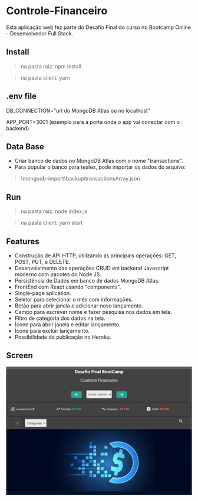 # Controle-Financeiro
Esta aplicação web fez parte do Desafio Final do curso no Bootcamp Online - Desenvolvedor Full Stack.

## Install

 > na pasta raiz: npm install

> na pasta client: yarn

## .env file

DB_CONNECTION="url do MongoDB Atlas ou no localhost"

APP_PORT=3001 (exemplo para a porta onde o app vai conectar com o backend)

## Data Base
- Criar banco de dados no MongoDB Atlas com o nome "transactions".
- Para popular o banco para testes, pode importar os dados do arquivo:
> \mongodb-import\backup\transactionsArray.json

## Run

> na pasta raiz: node index.js

> na pasta client: yarn start

## Features
- Construção de API HTTP, utilizando as principais operações: GET, POST, PUT, e DELETE. 
- Desenvolvimento das operações CRUD em backend Javascript moderno com pacotes do Node JS. 
- Persistência de Dados em banco de dados MongoDB Atlas. 
- FrontEnd com React usando "components".
- Single-page aplication.
- Seletor para selecionar o mês com informações.
- Botão para abrir janela e adicionar novo lançamento.
- Campo para escrever nome e fazer pesquisa nos dados em tela.
- Filtro de categoria dos dados na tela.
- Ícone para abrir janela e editar lançamento.
- Ícone para excluir lançamento.
- Possibilidade de publicação no Heroku.

## Screen

![Tela do Aplicativo](https://github.com/francojmf/Controle-Financeiro/blob/52b12d56dbfa853ca6b51ef24f23290768288676/tela_desafio.jpg)

